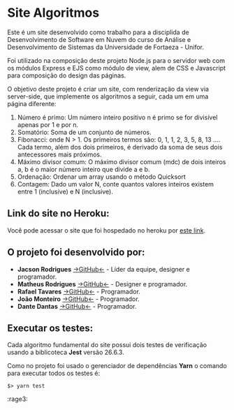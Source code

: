 # Site Algoritmos

Este é um site desenvolvido como trabalho para a disciplida de Desenvolvimento de Software
em Nuvem do curso de Análise e Desenvolvimento de Sistemas da Universidade de Fortaeza - 
Unifor.

Foi utilizado na composição deste projeto Node.js para o servidor web com os módulos Express
e EJS como módulo de view, alem de CSS e Javascript para composição do design das páginas.

O objetivo deste projeto é criar um site, com renderização da view via server-side, que 
implemente os algoritmos a seguir, cada um em uma página diferente:

1. Número é primo: Um número inteiro positivo n é primo se for divisível apenas por 1 e por n.
2. Somatório: Soma de um conjunto de números.
3. Fibonacci: onde N > 1. Os primeiros termos são: 0, 1, 1, 2, 3, 5, 8, 13 …. Cada termo, além dos  dois primeiros, é derivado da soma de seus dois antecessores mais próximos.
4. Máximo divisor comum: O máximo divisor comum (mdc) de dois inteiros a, b é o maior número inteiro que divide a e b.
5. Ordenação: Ordenar um array usando o método Quicksort
6. Contagem: Dado um valor N, conte quantos valores inteiros existem entre 1 (inclusive) e N (inclusive).

## Link do site no Heroku:
Você pode acessar o site que foi hospedado no heroku por [este link](https://sitealgoritmosdsn.herokuapp.com/).

## O projeto foi desenvolvido por:
- **Jacson Rodrigues**  [→GitHub←](https://github.com/jacksrm/) - Líder da equipe, designer e programador.
- **Matheus Rodrigues** [→GitHub←](https://github.com/Mayh6m) - Designer e programador.
- **Rafael Tavares** [→GitHub←](https://github.com/RafaelD3v) - Programador.
- **João Monteiro** [→GitHub←](https://github.com/joaomonteiroSN) - Programador.
- **Dante Dantas** [→GitHub←](https://github.com/Dantedod) - Programador.

## Executar os testes:

Cada algoritmo fundamental do site possui dois testes de verificação usando a biblicoteca **Jest** versão 26.6.3.

Como no projeto foi usado o gerenciador de dependências **Yarn** o comando para executar todos os testes é:

    $> yarn test

:rage3: